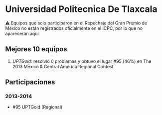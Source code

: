 # Universidad Politecnica De Tlaxcala

:warning: Equipos que solo participaron en el Repechaje del Gran Premio de México no están registrados oficialmente en el ICPC, por lo que no aparecerán aquí.

## Mejores 10 equipos

1. _UPTGold_: resolvió 0 problemas y obtuvo el lugar #95 (46%) en The 2013 Mexico & Central America Regional Contest

## Participaciones

### 2013-2014

- #95 UPTGold (Regional)




